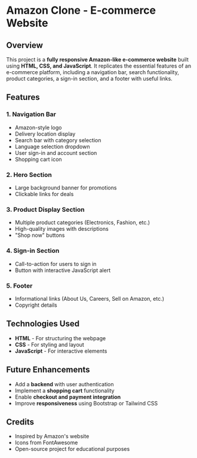 # Amazon Clone - E-commerce Website

## Overview
This project is a **fully responsive Amazon-like e-commerce website** built using **HTML, CSS, and JavaScript**. It replicates the essential features of an e-commerce platform, including a navigation bar, search functionality, product categories, a sign-in section, and a footer with useful links.

## Features

### 1. Navigation Bar
- Amazon-style logo
- Delivery location display
- Search bar with category selection
- Language selection dropdown
- User sign-in and account section
- Shopping cart icon

### 2. Hero Section
- Large background banner for promotions
- Clickable links for deals

### 3. Product Display Section
- Multiple product categories (Electronics, Fashion, etc.)
- High-quality images with descriptions
- "Shop now" buttons

### 4. Sign-in Section
- Call-to-action for users to sign in
- Button with interactive JavaScript alert

### 5. Footer
- Informational links (About Us, Careers, Sell on Amazon, etc.)
- Copyright details

## Technologies Used
- **HTML** - For structuring the webpage
- **CSS** - For styling and layout
- **JavaScript** - For interactive elements


## Future Enhancements
- Add a **backend** with user authentication
- Implement a **shopping cart** functionality
- Enable **checkout and payment integration**
- Improve **responsiveness** using Bootstrap or Tailwind CSS

## Credits
- Inspired by Amazon's website
- Icons from FontAwesome
- Open-source project for educational purposes



